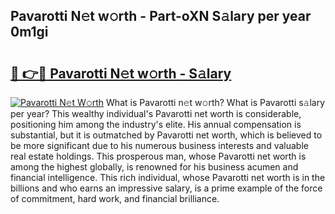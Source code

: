 ## Pavarotti N𝚎t w𝚘rth - Part-oXN S𝚊lary per year 0m1gi

# <h2><a href="http://gc1v6lo.nevu.top/?p=Pavarotti">🔗 👉🔴 Pavarotti N𝚎t w𝚘rth - S𝚊lary</a></h2>

[![Pavarotti N𝚎t W𝚘rth](https://i.imgur.com/Oavwk0R.jpeg)](http://gc1v6lo.nevu.top/?p=Pavarotti)
What is Pavarotti n𝚎t w𝚘rth? What is Pavarotti s𝚊lary per year?
This wealthy individual's Pavarotti net worth is considerable, positioning him among the industry's elite. His annual compensation is substantial, but it is outmatched by Pavarotti net worth, which is believed to be more significant due to his numerous business interests and valuable real estate holdings. This prosperous man, whose Pavarotti net worth is among the highest globally, is renowned for his business acumen and financial intelligence. This rich individual, whose Pavarotti net worth is in the billions and who earns an impressive salary, is a prime example of the force of commitment, hard work, and financial brilliance.
